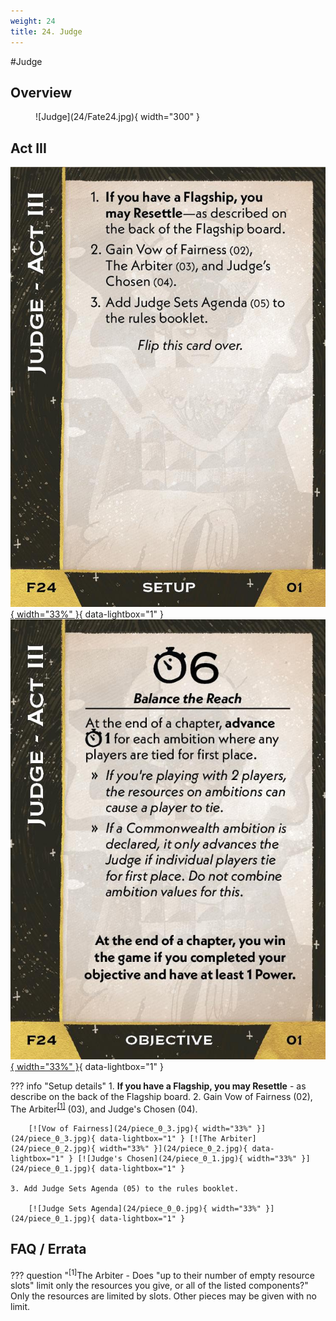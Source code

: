```yaml
---
weight: 24
title: 24. Judge
---
```

#Judge
## Overview
<figure markdown="span">
![Judge](24/Fate24.jpg){ width="300" }
</figure>

## Act III

[![Setup](24/piece_1_0.jpg){ width="33%" }](24/piece_1_0.jpg){ data-lightbox="1" }[![Objective](24/back_1_0.jpg){ width="33%" }](24/back_1_0.jpg){ data-lightbox="1" }

??? info "Setup details"
    1. **If you have a Flagship, you may Resettle** - as describe on the back of the Flagship board.
    2. Gain Vow of Fairness (02), The Arbiter<sup><a href="#faq1">[1]</a></sup> (03), and Judge's Chosen (04).
        
        [![Vow of Fairness](24/piece_0_3.jpg){ width="33%" }](24/piece_0_3.jpg){ data-lightbox="1" } [![The Arbiter](24/piece_0_2.jpg){ width="33%" }](24/piece_0_2.jpg){ data-lightbox="1" } [![Judge's Chosen](24/piece_0_1.jpg){ width="33%" }](24/piece_0_1.jpg){ data-lightbox="1" }

    3. Add Judge Sets Agenda (05) to the rules booklet.
        
        [![Judge Sets Agenda](24/piece_0_0.jpg){ width="33%" }](24/piece_0_1.jpg){ data-lightbox="1" }
        
## FAQ / Errata

??? question "<sup>[1]</sup>The Arbiter - Does "up to their number of empty resource slots" limit only the resources you give, or all of the listed components?"
    <a id="faq1"></a>Only the resources are limited by slots. Other pieces may be given with no limit.